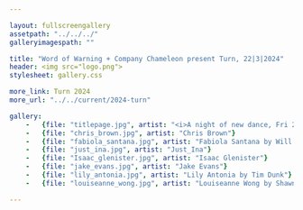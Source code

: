 ```yaml
---

layout: fullscreengallery
assetpath: "../../../"
galleryimagespath: ""

title: "Word of Warning + Company Chameleon present Turn, 22|3|2024"
header: <img src="logo.png">
stylesheet: gallery.css

more_link: Turn 2024
more_url: "../../current/2024-turn"

gallery:
    -   {file: "titlepage.jpg", artist: "<i>A night of new dance, Fri 22 Mar 2024</i> · Lisa Chearles by Burke Raby"}
    -   {file: "chris_brown.jpg", artist: "Chris Brown"}
    -   {file: "fabiola_santana.jpg", artist: "Fabiola Santana by Will Dickie"}
    -   {file: "just_ina.jpg", artist: "Just_Ina"}
    -   {file: "Isaac_glenister.jpg", artist: "Isaac Glenister"}
    -   {file: "jake_evans.jpg", artist: "Jake Evans"}
    -   {file: "lily_antonia.jpg", artist: "Lily Antonia by Tim Dunk"}
    -   {file: "louiseanne_wong.jpg", artist: "Louiseanne Wong by Shawn J Stephen"}

---
```

